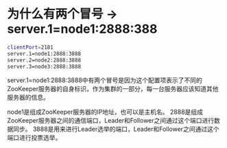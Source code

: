 # 为什么有两个冒号 -> server.1=node1:2888:388

```sh
clientPort=2181
server.1=node1:2888:3888
server.2=node2:2888:3888
server.3=node3:2888:3888
```
server.1=node1:2888:3888中有两个冒号是因为这个配置项表示了不同的ZooKeeper服务器的自身标识，作为集群的一部分，每一台服务器应该知道其他服务器的信息。

node1是组成ZooKeeper服务器的IP地址，也可以是主机名。
2888是组成ZooKeeper服务器之间的通信端口，Leader和Follower之间通过这个端口进行数据同步。
3888是用来进行Leader选举的端口，Leader和Follower之间通过这个端口进行投票选举。
